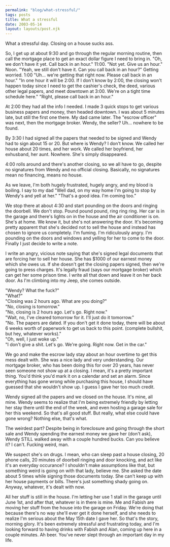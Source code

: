 ```yaml
---
permalink: "blog/what-stressful/"
tags: posts
title: What a stressful
date: 2003-05-14
layout: layouts/post.njk
---
```


What a stressful day. Closing on a house sucks ass.

So, I get up at about 9:30 and go through the regular morning routine, then call the mortgage place to get an exact dollar figure I need to bring in. "Oh, we don't have it yet. Call back in an hour." 11:00. "Not yet. Give us an hour." Noon. "Yeah, we still don't have it. Can you call back in an hour?" Getting worried. 1:00 "Uh... we're getting that right now. Please call back in an hour." "In one hour it will be 2:00. If I don't know by 2:00, the closing won't happen today since I need to get the cashier's check, the deed, various other legal papers, and meet downtown at 3:00. We're on a tight time schedule here." "Right, please call back in an hour."

At 2:00 they had all the info I needed. I made 3 quick stops to get various business papers and money, then headed downtown. I was about 5 minutes late, but still the first one there. My dad came later. The "escrow officer" was next, then the mortgage broker. Wendy, the seller? Uh... nowhere to be found.

By 3:30 I had signed all the papers that needed to be signed and Wendy had to sign about 15 or 20. But where is Wendy? I don't know. We called her house about 20 times, and her work. We called her boyfriend, her exhusband, her aunt. Nowhere. She's simply disappeared.

4:00 rolls around and there's another closing, so we all have to go, despite no signatures from Wendy and no official closing. Basically, no signatures mean no financing, means no house.

As we leave, I'm both hugely frustrated, hugely angry, and my blood is boiling. I say to my dad "Well dad, on my way home I'm going to stop by Wendy's and yell at her." "That's a good idea. I'm coming too."

We stop there at about 4:30 and start pounding on the doors and ringing the doorbell. We don't stop. Pound pound pound, ring ring ring. Her car is in the garage and there's lights on in the house and the air conditioner is on. She's at home. We know it, but she's not answering the door. It's becoming pretty apparent that she's decided not to sell the house and instead has chosen to ignore us completely. I'm fuming. I'm ridiculously angry. I'm pounding on the doors and windows and yelling for her to come to the door. Finally I just decide to write a note.

I write an angry, vicious note saying that she's signed legal documents that are forcing her to sell her house. She has $1000 of our earnest money which she owes us. If she doesn't get the closing papers signed, then we're going to press charges. It's legally fraud (says our mortgage broker) which can get her some prison time. I write all that down and leave it on her back door. As I'm climbing into my Jeep, she comes outside.

"Wendy? What the fuck?"  
"What?"  
"Closing was 2 hours ago. What are you doing?"  
"No, closing is tomorrow."  
"No, closing is 2 hours ago. Let's go. Right now."  
"Wait, no, I've cleared tomorrow for it. I'll just do it tomorrow."  
"No. The papers are dated. If you don't get it done today, there will be about 6 weeks worth of paperwork to get us back to this point. (complete bullshit, but hey, whatever works)."  
"Oh, well, I just woke up."  
"I don't give a shit. Let's go. We're going. Right now. Get in the car."

We go and make the escrow lady stay about an hour overtime to get this mess dealt with. She was a nice lady and very understanding. Our mortgage broker, who has been doing this for over 20 years, has never seen someone not show up at a closing. I mean, it's a pretty important thing. You'd think you'd mark it on a calendar and set an alarm. Since everything has gone wrong while purchasing this house, I should have guessed that she wouldn't show up. I guess I gave her too much credit.

Wendy signed all the papers and we closed on the house. It's mine, all mine. Wendy seems to realize that I'm being extremely friendly by letting her stay there until the end of the week, and even hosting a garage sale for her this weekend. So that's all good stuff. But really, what else could have gone wrong? Nothing else, that's what.

The weirdest part? Despite being in foreclosure and going through the short sale and Wendy spending the earnest money we gave her (don't ask), Wendy STILL walked away with a couple hundred bucks. Can you believe it? I can't. Fucking weird, man.

We suspect she's on drugs. I mean, who can sleep past a house closing, 20 phone calls, 20 minutes of doorbell ringing and door knocking, and act like it's an everyday occurance? I shouldn't make assumptions like that, but something weird is going on with that lady, believe me. She asked the date about 5 times while signing those documents today. She can't keep up with her house payments or bills. There's just something shady going on. Anyway, whatever, it's dealt with now.

All her stuff is still in the house. I'm letting her use 1 stall in the garage until June 1st, and after that, whatever is in there is mine. Me and Fabish are moving her stuff from the house into the garage on Friday. We're doing that because there's no way she'll ever get it done herself, and she needs to realize I'm serious about the May 15th date I gave her. So that's the story, morning glory. It's been extremely stressful and frustrating today, and I'm looking forward to having drinks with Fabish and Alan, coming up here in a couple minutes. Ah beer. You've never slept through an important day in my life.